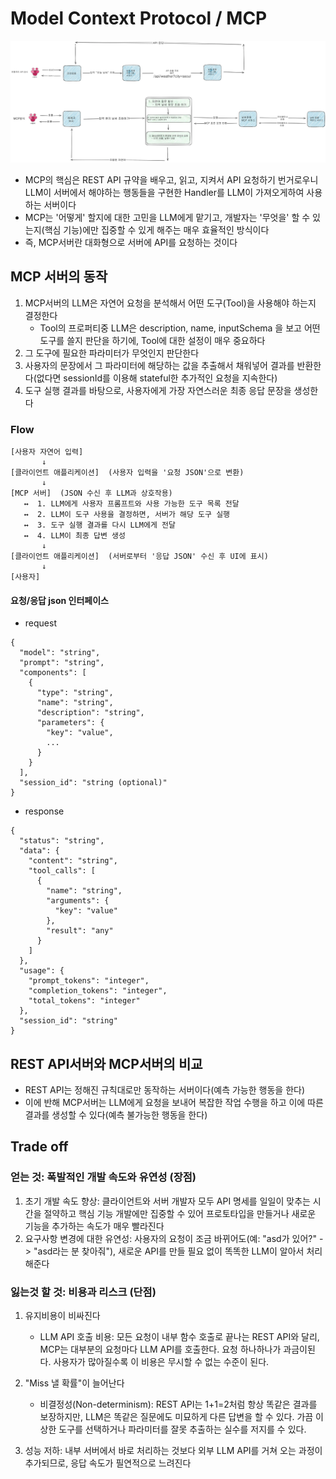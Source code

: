 # Model Context Protocol / MCP

![images1](images/mcp1.png)

- MCP의 핵심은 REST API 규약을 배우고, 읽고, 지켜서 API 요청하기 번거로우니 LLM이 서버에서 해야하는 행동들을 구현한 Handler를 LLM이 가져오게하여 사용하는 서버이다
- MCP는 '어떻게' 할지에 대한 고민을 LLM에게 맡기고, 개발자는 '무엇을' 할 수 있는지(핵심 기능)에만 집중할 수 있게 해주는 매우 효율적인 방식이다
- 즉, MCP서버란 대화형으로 서버에 API를 요청하는 것이다

## MCP 서버의 동작

1. MCP서버의 LLM은 자연어 요청을 분석해서 어떤 도구(Tool)을 사용해야 하는지 결정한다
   - Tool의 프로퍼티중 LLM은 description, name, inputSchema 을 보고 어떤 도구를 쓸지 판단을 하기에, Tool에 대한 설정이 매우 중요하다
2. 그 도구에 필요한 파라미터가 무엇인지 판단한다
3. 사용자의 문장에서 그 파라미터에 해당하는 값을 추출해서 채워넣어 결과를 반환한다(없다면 sessionId를 이용해 stateful한 추가적인 요청을 지속한다)
4. 도구 실행 결과를 바탕으로, 사용자에게 가장 자연스러운 최종 응답 문장을 생성한다

### Flow

```plaintext
[사용자 자연어 입력]
       ↓
[클라이언트 애플리케이션]  (사용자 입력을 '요청 JSON'으로 변환)
       ↓
[MCP 서버]  (JSON 수신 후 LLM과 상호작용)
   ↔  1. LLM에게 사용자 프롬프트와 사용 가능한 도구 목록 전달
   ↔  2. LLM이 도구 사용을 결정하면, 서버가 해당 도구 실행
   ↔  3. 도구 실행 결과를 다시 LLM에게 전달
   ↔  4. LLM이 최종 답변 생성
       ↓
[클라이언트 애플리케이션]  (서버로부터 '응답 JSON' 수신 후 UI에 표시)
       ↓
[사용자]
```

#### 요청/응답 json 인터페이스

- request

```plaintext
{
  "model": "string",
  "prompt": "string",
  "components": [
    {
      "type": "string",
      "name": "string",
      "description": "string",
      "parameters": {
        "key": "value",
        ...
      }
    }
  ],
  "session_id": "string (optional)"
}
```

- response

```plaintext
{
  "status": "string",
  "data": {
    "content": "string",
    "tool_calls": [
      {
        "name": "string",
        "arguments": {
          "key": "value"
        },
        "result": "any"
      }
    ]
  },
  "usage": {
    "prompt_tokens": "integer",
    "completion_tokens": "integer",
    "total_tokens": "integer"
  },
  "session_id": "string"
}
```

## REST API서버와 MCP서버의 비교

- REST API는 정해진 규칙대로만 동작하는 서버이다(예측 가능한 행동을 한다)
- 이에 반해 MCP서버는 LLM에게 요청을 보내어 복잡한 작업 수행을 하고 이에 따른 결과를 생성할 수 있다(예측 불가능한 행동을 한다)

## Trade off

### 얻는 것: 폭발적인 개발 속도와 유연성 (장점)

1. 초기 개발 속도 향상: 클라이언트와 서버 개발자 모두 API 명세를 일일이 맞추는 시간을 절약하고 핵심 기능 개발에만 집중할 수 있어 프로토타입을 만들거나 새로운 기능을 추가하는 속도가 매우 빨라진다
2. 요구사항 변경에 대한 유연성: 사용자의 요청이 조금 바뀌어도(예: "asd가 있어?" -> "asd라는 분 찾아줘"), 새로운 API를 만들 필요 없이 똑똑한 LLM이 알아서 처리해준다

### 잃는것 할 것: 비용과 리스크 (단점)

1. 유지비용이 비싸진다
   - LLM API 호출 비용: 모든 요청이 내부 함수 호출로 끝나는 REST API와 달리, MCP는 대부분의 요청마다 LLM API를 호출한다. 요청 하나하나가 과금이된다. 사용자가 많아질수록 이 비용은 무시할 수 없는 수준이 된다.

2. "Miss 낼 확률"이 늘어난다
   - 비결정성(Non-determinism): REST API는 1+1=2처럼 항상 똑같은 결과를 보장하지만, LLM은 똑같은 질문에도 미묘하게 다른 답변을 할 수 있다. 가끔 이상한 도구를 선택하거나 파라미터를 잘못 추출하는 실수를 저지를 수 있다.

3. 성능 저하: 내부 서버에서 바로 처리하는 것보다 외부 LLM API를 거쳐 오는 과정이 추가되므로, 응답 속도가 필연적으로 느려진다
